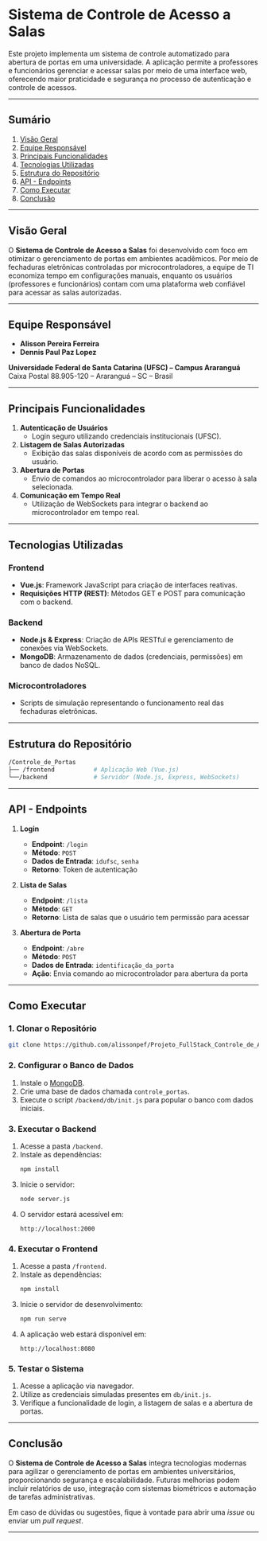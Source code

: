 # **Sistema de Controle de Acesso a Salas**

Este projeto implementa um sistema de controle automatizado para abertura de portas em uma universidade. A aplicação permite a professores e funcionários gerenciar e acessar salas por meio de uma interface web, oferecendo maior praticidade e segurança no processo de autenticação e controle de acessos.

---

## **Sumário**

1. [Visão Geral](#visão-geral)
2. [Equipe Responsável](#equipe-responsável)
3. [Principais Funcionalidades](#principais-funcionalidades)
4. [Tecnologias Utilizadas](#tecnologias-utilizadas)
5. [Estrutura do Repositório](#estrutura-do-repositório)
6. [API - Endpoints](#api---endpoints)
7. [Como Executar](#como-executar)
8. [Conclusão](#conclusão)

---

## **Visão Geral**

O **Sistema de Controle de Acesso a Salas** foi desenvolvido com foco em otimizar o gerenciamento de portas em ambientes acadêmicos. Por meio de fechaduras eletrônicas controladas por microcontroladores, a equipe de TI economiza tempo em configurações manuais, enquanto os usuários (professores e funcionários) contam com uma plataforma web confiável para acessar as salas autorizadas.

---

## **Equipe Responsável**

- **Alisson Pereira Ferreira**  
- **Dennis Paul Paz Lopez**

**Universidade Federal de Santa Catarina (UFSC) – Campus Araranguá**  
Caixa Postal 88.905-120 – Araranguá – SC – Brasil

---

## **Principais Funcionalidades**

1. **Autenticação de Usuários**  
   - Login seguro utilizando credenciais institucionais (UFSC).
2. **Listagem de Salas Autorizadas**  
   - Exibição das salas disponíveis de acordo com as permissões do usuário.
3. **Abertura de Portas**  
   - Envio de comandos ao microcontrolador para liberar o acesso à sala selecionada.
4. **Comunicação em Tempo Real**  
   - Utilização de WebSockets para integrar o backend ao microcontrolador em tempo real.

---

## **Tecnologias Utilizadas**

### **Frontend**
- **Vue.js**: Framework JavaScript para criação de interfaces reativas.
- **Requisições HTTP (REST)**: Métodos GET e POST para comunicação com o backend.

### **Backend**
- **Node.js & Express**: Criação de APIs RESTful e gerenciamento de conexões via WebSockets.
- **MongoDB**: Armazenamento de dados (credenciais, permissões) em banco de dados NoSQL.

### **Microcontroladores**
- Scripts de simulação representando o funcionamento real das fechaduras eletrônicas.

---

## **Estrutura do Repositório**

```bash
/Controle_de_Portas
├── /frontend           # Aplicação Web (Vue.js)
└──/backend             # Servidor (Node.js, Express, WebSockets)
```

---

## **API - Endpoints**

1. **Login**  
   - **Endpoint**: `/login`  
   - **Método**: `POST`  
   - **Dados de Entrada**: `idufsc`, `senha`  
   - **Retorno**: Token de autenticação

2. **Lista de Salas**  
   - **Endpoint**: `/lista`  
   - **Método**: `GET`  
   - **Retorno**: Lista de salas que o usuário tem permissão para acessar

3. **Abertura de Porta**  
   - **Endpoint**: `/abre`  
   - **Método**: `POST`  
   - **Dados de Entrada**: `identificação_da_porta`  
   - **Ação**: Envia comando ao microcontrolador para abertura da porta

---

## **Como Executar**

### 1. Clonar o Repositório

```bash
git clone https://github.com/alissonpef/Projeto_FullStack_Controle_de_Acesso_a_Portas
```

### 2. Configurar o Banco de Dados

1. Instale o [MongoDB](https://www.mongodb.com/).  
2. Crie uma base de dados chamada `controle_portas`.  
3. Execute o script `/backend/db/init.js` para popular o banco com dados iniciais.

### 3. Executar o Backend

1. Acesse a pasta `/backend`.
2. Instale as dependências:
   ```bash
   npm install
   ```
3. Inicie o servidor:
   ```bash
   node server.js
   ```
4. O servidor estará acessível em:  
   ```
   http://localhost:2000
   ```

### 4. Executar o Frontend

1. Acesse a pasta `/frontend`.
2. Instale as dependências:
   ```bash
   npm install
   ```
3. Inicie o servidor de desenvolvimento:
   ```bash
   npm run serve
   ```
4. A aplicação web estará disponível em:  
   ```
   http://localhost:8080
   ```

### 5. Testar o Sistema

1. Acesse a aplicação via navegador.  
2. Utilize as credenciais simuladas presentes em `db/init.js`.  
3. Verifique a funcionalidade de login, a listagem de salas e a abertura de portas.

---

## **Conclusão**

O **Sistema de Controle de Acesso a Salas** integra tecnologias modernas para agilizar o gerenciamento de portas em ambientes universitários, proporcionando segurança e escalabilidade. Futuras melhorias podem incluir relatórios de uso, integração com sistemas biométricos e automação de tarefas administrativas.

Em caso de dúvidas ou sugestões, fique à vontade para abrir uma *issue* ou enviar um *pull request*.

---
